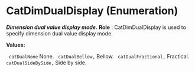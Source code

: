 # CatDimDualDisplay (Enumeration)

**_Dimension dual value display mode._**
**Role** : CatDimDualDisplay is used to specify dimension dual value display mode.

**Values:**

` catDualNone`      None.
` catDualBellow,`      Bellow.
` catDualFractional,`      Fractical.
` catDualSideBySide,`      Side by side.